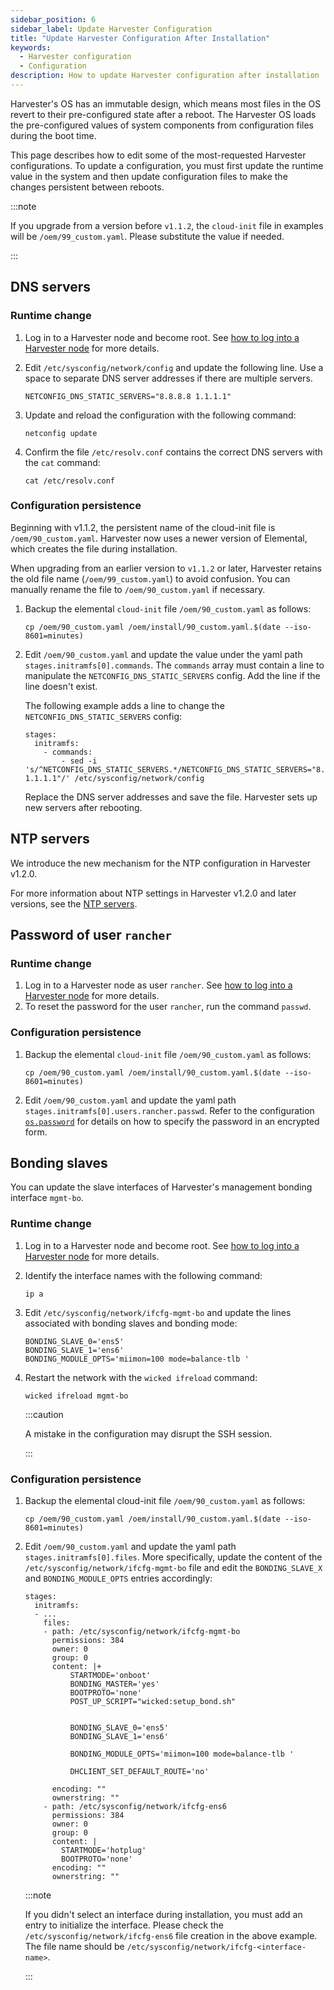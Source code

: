 ```yaml
---
sidebar_position: 6
sidebar_label: Update Harvester Configuration
title: "Update Harvester Configuration After Installation"
keywords:
  - Harvester configuration
  - Configuration
description: How to update Harvester configuration after installation
---
```


<head>
  <link rel="canonical" href="https://docs.harvesterhci.io/v1.5/install/update-harvester-configuration"/>
</head>

Harvester's OS has an immutable design, which means most files in the  OS revert to their pre-configured state after a reboot. The Harvester OS loads the pre-configured values of system components from configuration files during the boot time. 

This page describes how to edit some of the most-requested Harvester configurations. To update a configuration, you must first update the runtime value in the system and then update configuration files to make the changes persistent between reboots. 

:::note

If you upgrade from a version before `v1.1.2`, the `cloud-init` file in examples will be `/oem/99_custom.yaml`. Please substitute the value if needed.

:::

## DNS servers

### Runtime change

1. Log in to a Harvester node and become root. See [how to log into a Harvester node](../troubleshooting/os.md#how-to-log-in-to-a-harvester-node) for more details.
1. Edit `/etc/sysconfig/network/config` and update the following line. Use a space to separate DNS server addresses if there are multiple servers.

    ```
    NETCONFIG_DNS_STATIC_SERVERS="8.8.8.8 1.1.1.1"
    ```

1. Update and reload the configuration with the following command:

    ```
    netconfig update
    ```

1. Confirm the file `/etc/resolv.conf` contains the correct DNS servers with the `cat` command:

    ```
    cat /etc/resolv.conf
    ```

### Configuration persistence

Beginning with v1.1.2, the persistent name of the cloud-init file is `/oem/90_custom.yaml`. Harvester now uses a newer version of Elemental, which creates the file during installation.

When upgrading from an earlier version to `v1.1.2` or later, Harvester retains the old file name (`/oem/99_custom.yaml`) to avoid confusion. You can manually rename the file to `/oem/90_custom.yaml` if necessary.

1. Backup the elemental `cloud-init` file `/oem/90_custom.yaml` as follows:

    ```
    cp /oem/90_custom.yaml /oem/install/90_custom.yaml.$(date --iso-8601=minutes)
    ```

1. Edit `/oem/90_custom.yaml` and update the value under the yaml path `stages.initramfs[0].commands`. The `commands` array must contain a line to manipulate the `NETCONFIG_DNS_STATIC_SERVERS` config. Add the line if the line doesn't exist. 

    The following example adds a line to change the `NETCONFIG_DNS_STATIC_SERVERS` config:

    ```
    stages:
      initramfs:
        - commands:
            - sed -i 's/^NETCONFIG_DNS_STATIC_SERVERS.*/NETCONFIG_DNS_STATIC_SERVERS="8.8.8.8 1.1.1.1"/' /etc/sysconfig/network/config
    ```

    Replace the DNS server addresses and save the file. Harvester sets up new servers after rebooting.


## NTP servers

We introduce the new mechanism for the NTP configuration in Harvester v1.2.0.

For more information about NTP settings in Harvester v1.2.0 and later versions, see the [NTP servers](../host/host.md#ntp-configuration).

## Password of user `rancher`

### Runtime change

1. Log in to a Harvester node as user `rancher`. See [how to log into a Harvester node](../troubleshooting/os.md#how-to-log-in-to-a-harvester-node) for more details.
1. To reset the password for the user `rancher`, run the command `passwd`. 

### Configuration persistence

1. Backup the elemental `cloud-init` file `/oem/90_custom.yaml` as follows:

    ```
    cp /oem/90_custom.yaml /oem/install/90_custom.yaml.$(date --iso-8601=minutes)
    ```

1. Edit `/oem/90_custom.yaml` and update the yaml path `stages.initramfs[0].users.rancher.passwd`. Refer to the configuration [`os.password`](./harvester-configuration.md#ospassword) for details on how to specify the password in an encrypted form.


## Bonding slaves

You can update the slave interfaces of Harvester's management bonding interface `mgmt-bo`.

### Runtime change

1. Log in to a Harvester node and become root. See [how to log into a Harvester node](../troubleshooting/os.md#how-to-log-in-to-a-harvester-node) for more details.
1. Identify the interface names with the following command:

    ```
    ip a
    ```

1. Edit `/etc/sysconfig/network/ifcfg-mgmt-bo` and update the lines associated with bonding slaves and bonding mode:

    ```
    BONDING_SLAVE_0='ens5'
    BONDING_SLAVE_1='ens6'
    BONDING_MODULE_OPTS='miimon=100 mode=balance-tlb '
    ```

1. Restart the network with the `wicked ifreload` command:

    ```
    wicked ifreload mgmt-bo
    ```

    :::caution

    A mistake in the configuration may disrupt the SSH session.

    :::

### Configuration persistence


1. Backup the elemental cloud-init file `/oem/90_custom.yaml` as follows:

    ```
    cp /oem/90_custom.yaml /oem/install/90_custom.yaml.$(date --iso-8601=minutes)
    ```

1. Edit `/oem/90_custom.yaml` and update the yaml path `stages.initramfs[0].files`. More specifically, update the content of the `/etc/sysconfig/network/ifcfg-mgmt-bo` file and edit the `BONDING_SLAVE_X` and `BONDING_MODULE_OPTS` entries accordingly:

    ```
    stages:
      initramfs:
      - ...
        files:
        - path: /etc/sysconfig/network/ifcfg-mgmt-bo
          permissions: 384
          owner: 0
          group: 0
          content: |+
              STARTMODE='onboot'
              BONDING_MASTER='yes'
              BOOTPROTO='none'
              POST_UP_SCRIPT="wicked:setup_bond.sh"
    
    
              BONDING_SLAVE_0='ens5'
              BONDING_SLAVE_1='ens6'
    
              BONDING_MODULE_OPTS='miimon=100 mode=balance-tlb '
    
              DHCLIENT_SET_DEFAULT_ROUTE='no'
    
          encoding: ""
          ownerstring: ""
        - path: /etc/sysconfig/network/ifcfg-ens6
          permissions: 384
          owner: 0
          group: 0
          content: |
            STARTMODE='hotplug'
            BOOTPROTO='none'
          encoding: ""
          ownerstring: ""
    ```

    :::note

    If you didn't select an interface during installation, you must add an entry to initialize the interface. Please check the `/etc/sysconfig/network/ifcfg-ens6` file creation in the above example. The file name should be `/etc/sysconfig/network/ifcfg-<interface-name>`.

    :::